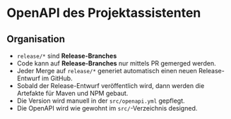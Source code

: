 # OpenAPI des Projektassistenten

## Organisation

- `release/*` sind **Release-Branches**
- Code kann auf **Release-Branches** nur mittels PR gemerged werden.
- Jeder Merge auf `release/*` generiet automatisch einen neuen Release-Entwurf im GitHub.
- Sobald der Release-Entwurf veröffentlich wird, dann werden die Artefakte für Maven und NPM gebaut.
- Die Version wird manuell in der `src/openapi.yml` gepflegt.
- Die OpenAPI wird wie gewohnt im `src/`-Verzeichnis designed.
